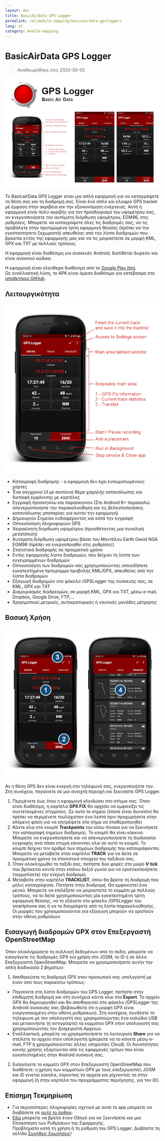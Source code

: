 ```yaml
---
layout: doc
title: BasicAirData GPS Logger
permalink: /el/mobile-mapping/basicairdata-gpslogger/
lang: el
category: mobile-mapping
---
```


BasicAirData GPS Logger
=======================

> Αναθεωρήθηκε στις 2020-05-05

![BasicAirData-GPSLogger-002][]

Το BasicairData GPS Logger είναι μια απλή εφαρμογή για να καταγράψετε τη θέση σας και τη διαδρομή σας. Είναι ένα απλό και ελαφρύ GPS tracker με έμφαση στην ακρίβεια και την εξοικονόμηση ενέργειας. Αυτή η εφαρμογή είναι πολύ ακριβής για τον προσδιορισμό του υψομέτρου σας, αν ενεργοποιήσετε την αυτόματη διόρθωση υψομέτρου, EGM96, στις ρυθμίσεις. Μπορείτε να καταγράψετε όλες τις διαδρομές σας, να τις προβάλετε στην προτιμώμενη τρίτη εφαρμογή θέασης (πρέπει να την εγκαταστήσετε ξεχωριστά) απευθείας από την λίστα διαδρομών που βρίκεται εντός της εφαρμογής μας και να τις μοιραστείτε σε μορφή KML, GPX και TXT με πολλούς τρόπους.

Η εφαρμογή είναι διαθέσιμη για συσκευές Android, διατίθεται δωρεάν και είναι ανοικτού κώδικα.

Η εφαρμογή είναι ελεύθερα διαθέσιμη από το [Google Play (tm)](https://play.google.com/store/apps/details?id=eu.basicairdata.graziano.gpslogger). <br>
Ως εναλλακτική λύση, το APK είναι άμεσα διαθέσιμο για κατέβασμα στο [αποθετήριο GitHub](https://github.com/BasicAirData/GPSLogger/tree/master/apk).

Λειτουργικότητα
--------

![BasicAirData-GPSLogger-000][]

* Καταγραφή διαδρομής - η εφαρμογή δεν έχει ενσωματωμένους χάρτες
* Ένα σύγχρονο UI με σκοτεινό θέμα χαμηλής κατανάλωσης και διεπαφή εμφάνισης με καρτέλες
* Εγγραφή προσκηνίου και παρασκηνίου (Στο Android 6+ παρακαλώ απενεργοποιήστε την παρακολούθηση και τις βελτιστοποιήσεις κατανάλωσης μπαταρίας  για αυτήν την εφαρμογή)
* Δημιουργία Σημείου ενδιαφέροντος και κατά την εγγραφή
* Οπτικοποίηση πληροφοριών GPS
* Χειροκίνητη διόρθωση υψομέτρου (προσθέτοντας μια συνολική μετατόπιση)
* Αυτόματη διόρθωση υψομέτρου βάσει του Μοντέλου Earth Geoid NGA EGM96  (πρέπει να ενεργοποιηθεί στις ρυθμίσεις)
* Στατιστικά διαδρομής σε πραγματικό χρόνο
* Εντός εφαρμογής λίστα διαδρομών, που δείχνει τη λίστα των εγγεγραμμένων διαδρομών
* Οπτικοποίηση των διαδρομών σας χρησιμοποιώντας οποιοδήποτε εγκατεστημένο πρόγραμμα προβολής KML/GPX, απευθείας από την λίστα διαδρομών
* Εξαγωγή διαδρομών στο φάκελο /GPSLogger της συσκευής σας, σε KML, GPX και TXT
* Διαμοιρασμός διαδρεομών, σε μορφή KML, GPX και TXT, μέσω e-mail, Dropbox, Google Drive, FTP,...
* Χρησιμοποιεί μετρικές, αυτοκρατορικές ή ναυτικές μονάδες μέτρησης

Βασική Χρήση
-----------

![BasicAirData-GPSLogger-001][]

Αν η θέση GPS δεν είναι ενεργή στο τηλέφωνό σας, ενεργοποιήστε την. Στη συνέχεια, πηγαίνετε σε μια ανοιχτή περιοχή και ξεκινήστε GPS Logger.

1. Περιμένετε έως ότου η εφαρμογή κλειδώσει στο στίγμα σας. Όταν είναι διαθέσιμη, η καρτέλα __GPS FIX__ θα αρχίσει να εμφανίζει τις συντεταγμένες στίγματος. Σε αυτό το σημείο (όποτε είναι δυνατόν) θα πρέπει να περιμένετε τουλάχιστον ένα λεπτό πριν προχωρήσετε στην επόμενη φάση για να επιτρέψετε στο σήμα να σταθεροποιηθεί
2. Κάντε κλικ στο κουμπί __Trackpoints__ του κάτω πίνακα για να ξεκινήσετε την καταγραφή σημείων διαδρομής. Το κουμπί θα γίνει κόκκινο. Μπορείτε να ενεργοποιήσετε και να απενεργοποιήσετε τη διαδικασία εγγραφής ανά πάσα στιγμή κάνοντας κλικ σε αυτό το κουμπί. Το κουμπί δείχνει τον αριθμό των σημείων διαδρομής που καταγράφονται.
Μπορείτε να μεταβείτε στην καρτέλα __TRACK__ για να δείτε σε πραγματικό χρόνο τα στατιστικά στοιχεία του ταξιδιού σας.
3. Όταν ολοκληρωθεί το ταξίδι σας, πατήστε δύο φορές στο μικρό __V tick__ που βρίσκεται κοντά στην επάνω δεξιά γωνία για να οριστικοποιήσετε (τερματίσετε) την ενεργή διαδρομή.
4. Μεταβείτε στην καρτέλα __TRACKLIST__, όπου θα βρείτε τη διαδρομή που μόλις καταγράψατε. Πατήστε στην διαδρομή. Θα εμφανιστεί ένα μενού. Μπορείτε να επιλέξετε να μοιραστείτε το κομμάτι με πολλούς τρόπους, να το δείτε χρησιμοποιώντας μία εγκατεστημένη τρίτη εφαρμογή θέασης, να το εξάγετε στο φάκελο /GPSLogger του smartphone σας ή να το διαγράψετε από τη λίστα παρακολούθησης. Οι μορφές που χρησιμοποιούνται για εξαγωγή μπορούν να οριστούν στην οθόνη ρυθμίσεων

Εισαγωγή διαδρομών GPX στον Επεξεργαστή OpenStreetMap
--------------------------------------------

Όταν ολοκληρώσετε τη συλλογή δεδομένων από το πεδίο, μπορείτε να εισαγάγετε τις διαδρομές GPX για χρήση στο JOSM, το iD ή σε άλλο Επεξεργαστή OpenStreetMap.
Μπορείτε να χρησιμοποιήσετε αυτήν την απλή διαδικασία 2 βημάτων:

1. Αποθηκεύστε τη διαδρομή GPX στον προσωπικό σας υπολογιστή με έναν από τους παρακάτω τρόπους:
* Πηγαίνετε στη λίστα διαδρομών του GPS Logger, πατήστε στην επιθυμητή διαδρομή και στη συνέχεια κάντε κλικ στο __Export__. Το αρχείο GPX θα δημιουργηθεί και θα αποθηκευτεί στο φάκελο /GPSLogger της Android συσκευής σας (βεβαιωθείτε ότι η μορφή GPX είναι ενεργοποιημένη στην οθόνη ρυθμίσεων). Στη συνέχεια, συνδέστε το τηλέφωνο με τον υπολογιστή σας χρησιμοποιώντας ένα καλώδιο USB και μετακινήστε (ή αντιγράψτε) τα κομμάτια GPX στον υπολογιστή σας χρησιμοποιώντας τον Διαχειριστή Αρχείων.
* Εναλλακτικά, μπορείτε να χρησιμοποιήσετε τη λειτουργία __Share__ για να στείλετε το αρχείο στον υπολογιστή (μπορείτε να το κάνετε μέσω e-mail, FTP ή χρησιμοποιώντας άλλες υπηρεσίες Cloud). Οι δυνατότητες κοινής χρήσης εξαρτώνται από τις εφαρμογές τρίτων που είναι εγκατεστημένες στην Android συσκευή σας.
2. Εισαγάγετε το κομμάτι GPX στον Επεξεργαστή OpenStreetMap που διαθέτετε: η χρήση των κομματιών GPX με τους επεξεργαστές JOSM και iD γίνεται εύκολα, σύροντας τα αρχεία και ρίχνοντας τα στην εφαρμογή (ή στην καρτέλα του προγράμματος περιήγησης, για τον iD).

Επίσημη Τεκμηρίωση
----------------------

- Για περισσότερες πληροφορίες σχετικά με αυτό το app μπορείτε να διαβάσετε σε [αυτό το άρθρο](http://www.basicairdata.eu/projects/android/android-gps-logger/). <br>
- [Εδώ](http://www.basicairdata.eu/projects/android/android-gps-logger/getting-started-guide-for-gps-logger/) μπορείτε να βρείτε έναν Οδηγό για να Ξεκινήσετε και μια Επισκόπηση των Ρυθμίσεων της Εφαρμογής. <br>
Προβλήματα κατά τη χρήση ή τη ρύθμιση του GPS Logger; Διαβάστε τη σελίδα [Συνήθεις Ερωτήσεις](https://github.com/BasicAirData/GPSLogger/blob/master/readme.md#frequently-asked-questions)!

[BasicAirData-GPSLogger-002]:  /images/mobile-mapping/basicairdata-gpslogger_002.en.jpg
[BasicAirData-GPSLogger-000]:  /images/mobile-mapping/basicairdata-gpslogger_000.en.jpg
[BasicAirData-GPSLogger-001]:  /images/mobile-mapping/basicairdata-gpslogger_001.en.jpg